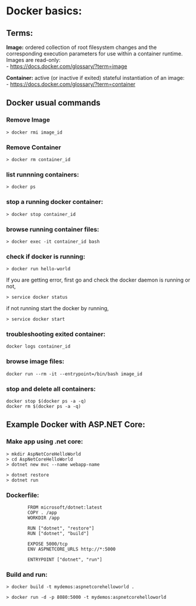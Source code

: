 # Docker basics:
## Terms:
**Image:** ordered collection of root filesystem changes and the corresponding execution parameters
 for use within a container runtime. Images are read-only:  
	- https://docs.docker.com/glossary/?term=image
	
**Container:** active (or inactive if exited) stateful instantiation of an image:  
	- https://docs.docker.com/glossary/?term=container


## Docker usual commands
### Remove Image
```
> docker rmi image_id
```

### Remove Container
```
> docker rm container_id
```

### list runnning containers:
```
> docker ps
```

### stop a running docker container:
```
> docker stop container_id
```

### browse running container files:  
```
> docker exec -it container_id bash	
```

### check if docker is running:   
```
> docker run hello-world
```

If you are getting error, first go and check the docker daemon is running or not,  
```
> service docker status
```

if not running start the docker by running,  
```
> service docker start
```

### troubleshooting exited container:  
```
docker logs container_id
```

### browse image files:  
```
docker run --rm -it --entrypoint=/bin/bash image_id
```

### stop and delete all containers:  
```
docker stop $(docker ps -a -q)
docker rm $(docker ps -a -q)
```

## Example Docker with ASP.NET Core:
### Make app using .net core:
```
> mkdir AspNetCoreHelloWorld
> cd AspNetCoreHelloWorld
> dotnet new mvc --name webapp-name
```
```
> dotnet restore
> dotnet run
```

### Dockerfile:
```
		FROM microsoft/dotnet:latest
		COPY . /app
		WORKDIR /app
		 
		RUN ["dotnet", "restore"]
		RUN ["dotnet", "build"]
		 
		EXPOSE 5000/tcp
		ENV ASPNETCORE_URLS http://*:5000
		 
		ENTRYPOINT ["dotnet", "run"]
```

### Build and run:
```
> docker build -t mydemos:aspnetcorehelloworld .

> docker run -d -p 8080:5000 -t mydemos:aspnetcorehelloworld
```
